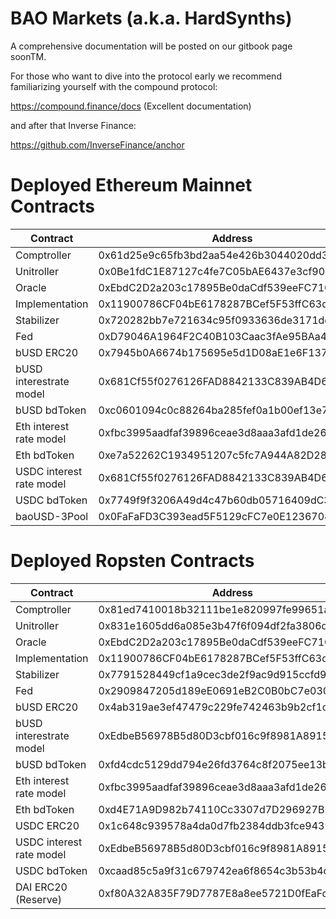 # BAO Markets (a.k.a. HardSynths)

A comprehensive documentation will be posted on our gitbook page soonTM.

For those who want to dive into the protocol early we recommend familiarizing yourself with the compound protocol:

https://compound.finance/docs (Excellent documentation)

and after that Inverse Finance:

https://github.com/InverseFinance/anchor

# Deployed Ethereum Mainnet Contracts

Contract  	  					| Address									|Etherscan 																		|
--------------------------------| ------------------------------------------|-------------------------------------------------------------------------------|
Comptroller  					| 0x61d25e9c65fb3bd2aa54e426b3044020dd339b8d|[Link](https://etherscan.io/address/0x61d25e9c65fb3bd2aa54e426b3044020dd339b8d)|
Unitroller  					| 0x0Be1fdC1E87127c4fe7C05bAE6437e3cf90Bf8d8|[Link](https://etherscan.io/address/0x0Be1fdC1E87127c4fe7C05bAE6437e3cf90Bf8d8)|
Oracle  						| 0xEbdC2D2a203c17895Be0daCdf539eeFC710eaFd8|[Link](https://etherscan.io/address/0xEbdC2D2a203c17895Be0daCdf539eeFC710eaFd8)|
Implementation					| 0x11900786CF04bE6178287BCef5F53ffC63d110bF|[Link](https://etherscan.io/address/0x11900786CF04bE6178287BCef5F53ffC63d110bF)|																			|	
Stabilizer  					| 0x720282bb7e721634c95f0933636de3171dc405de|[Link](https://etherscan.io/address/0x720282bb7e721634c95f0933636de3171dc405de)|
Fed  							| 0xD79046A1964F2C40B103Caac3fAe95BAa49E6624|[Link](https://etherscan.io/address/0xD79046A1964F2C40B103Caac3fAe95BAa49E6624)|
bUSD ERC20						| 0x7945b0A6674b175695e5d1D08aE1e6F13744Abb0|[Link](https://etherscan.io/address/0x7945b0A6674b175695e5d1D08aE1e6F13744Abb0)|
bUSD interestrate model  		| 0x681Cf55f0276126FAD8842133C839AB4D607E729|[Link](https://etherscan.io/address/0x681Cf55f0276126FAD8842133C839AB4D607E729)|
bUSD bdToken					| 0xc0601094c0c88264ba285fef0a1b00ef13e79347|[Link](https://etherscan.io/address/0xc0601094c0c88264ba285fef0a1b00ef13e79347)|
Eth interest rate model  		| 0xfbc3995aadfaf39896ceae3d8aaa3afd1de261ad|[Link](https://etherscan.io/address/0xfbc3995aadfaf39896ceae3d8aaa3afd1de261ad)|
Eth bdToken						| 0xe7a52262C1934951207c5fc7A944A82D283C83e5|[Link](https://etherscan.io/address/0xe7a52262C1934951207c5fc7A944A82D283C83e5)|
USDC interest rate model  		| 0x681Cf55f0276126FAD8842133C839AB4D607E729|[Link](https://etherscan.io/address/0x681Cf55f0276126FAD8842133C839AB4D607E729)|
USDC bdToken 					| 0x7749f9f3206A49d4c47b60db05716409dC3A4149|[Link](https://etherscan.io/address/0x7749f9f3206A49d4c47b60db05716409dC3A4149)|
baoUSD-3Pool 					| 0x0FaFaFD3C393ead5F5129cFC7e0E12367088c473|[Link](https://etherscan.io/address/0x0FaFaFD3C393ead5F5129cFC7e0E12367088c473)|

# Deployed Ropsten Contracts

Contract  	  					| Address									|Etherscan 																				|
--------------------------------| ------------------------------------------|---------------------------------------------------------------------------------------|
Comptroller  					| 0x81ed7410018b32111be1e820997fe99651afe840|[Link](https://ropsten.etherscan.io/address/0x81ed7410018b32111be1e820997fe99651afe840)|
Unitroller  					| 0x831e1605dd6a085e3b47f6f094df2fa3806d7143|[Link](https://ropsten.etherscan.io/address/0x831e1605dd6a085e3b47f6f094df2fa3806d7143)|
Oracle  						| 0xEbdC2D2a203c17895Be0daCdf539eeFC710eaFd8|[Link](https://ropsten.etherscan.io/address/0xEbdC2D2a203c17895Be0daCdf539eeFC710eaFd8)|
Implementation					| 0x11900786CF04bE6178287BCef5F53ffC63d110bF|[Link](https://ropsten.etherscan.io/address/0x11900786CF04bE6178287BCef5F53ffC63d110bF)|																				|	
Stabilizer  					| 0x7791528449cf1a9cec3de2f9ac9d915ccfd9a8d7|[Link](https://ropsten.etherscan.io/address/0x7791528449cf1a9cec3de2f9ac9d915ccfd9a8d7)|
Fed  							| 0x2909847205d189eE0691eB2C0B0bC7e0302E5a87|[Link](https://ropsten.etherscan.io/address/0x2909847205d189eE0691eB2C0B0bC7e0302E5a87)|
bUSD ERC20						| 0x4ab319ae3ef47479c229fe742463b9b2cf1c7647|[Link](https://ropsten.etherscan.io/address/0x4ab319ae3ef47479c229fe742463b9b2cf1c7647)|
bUSD interestrate model  		| 0xEdbeB56978B5d80D3cbf016c9f8981A8915eE708|[Link](https://ropsten.etherscan.io/address/0xEdbeB56978B5d80D3cbf016c9f8981A8915eE708)|
bUSD bdToken					| 0xfd4cdc5129dd794e26fd3764c8f2075ee13b9a53|[Link](https://ropsten.etherscan.io/address/0xfd4cdc5129dd794e26fd3764c8f2075ee13b9a53)|
Eth interest rate model  		| 0xfbc3995aadfaf39896ceae3d8aaa3afd1de261ad|[Link](https://ropsten.etherscan.io/address/0xfbc3995aadfaf39896ceae3d8aaa3afd1de261ad)|
Eth bdToken						| 0xd4E71A9D982b74110Cc3307d7D296927B3afBBDc|[Link](https://ropsten.etherscan.io/address/0xd4E71A9D982b74110Cc3307d7D296927B3afBBDc)|
USDC ERC20  					| 0x1c648c939578a4da0d7fb2384ddb3fce9439d28d|[Link](https://ropsten.etherscan.io/address/0x48C1be647204eb97BC5C6914e5D60E7A7b7b398B)|
USDC interest rate model  		| 0xEdbeB56978B5d80D3cbf016c9f8981A8915eE708|[Link](https://ropsten.etherscan.io/address/0xEdbeB56978B5d80D3cbf016c9f8981A8915eE708)|
USDC bdToken 					| 0xcaad85c5a9f31c679742ea6f8654c3b53b4c6d7d|[Link](https://ropsten.etherscan.io/address/0xcaad85c5a9f31c679742ea6f8654c3b53b4c6d7d)|
DAI ERC20 (Reserve)  			| 0xf80A32A835F79D7787E8a8ee5721D0fEaFd78108|[Link](https://ropsten.etherscan.io/address/0xf80A32A835F79D7787E8a8ee5721D0fEaFd78108)|
